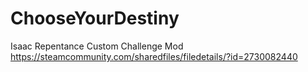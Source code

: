 # ChooseYourDestiny
Isaac Repentance Custom Challenge Mod\
https://steamcommunity.com/sharedfiles/filedetails/?id=2730082440
